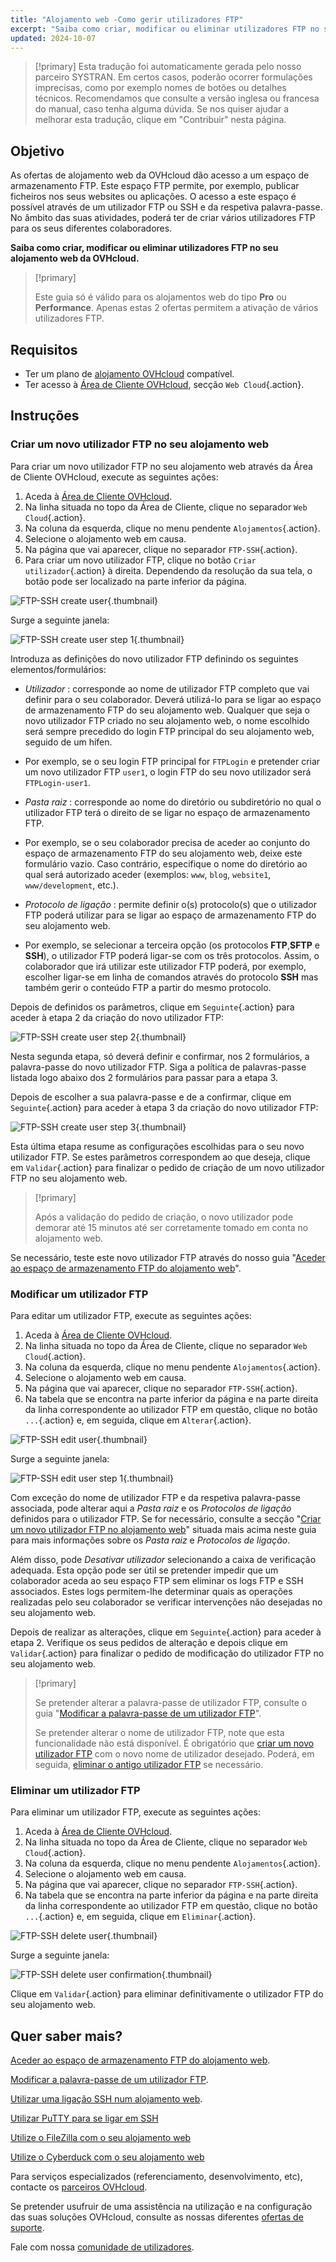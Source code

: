 ```yaml
---
title: "Alojamento web -Como gerir utilizadores FTP"
excerpt: "Saiba como criar, modificar ou eliminar utilizadores FTP no seu alojamento web da OVHcloud"
updated: 2024-10-07
---
```


> [!primary]
> Esta tradução foi automaticamente gerada pelo nosso parceiro SYSTRAN. Em certos casos, poderão ocorrer formulações imprecisas, como por exemplo nomes de botões ou detalhes técnicos. Recomendamos que consulte a versão inglesa ou francesa do manual, caso tenha alguma dúvida. Se nos quiser ajudar a melhorar esta tradução, clique em "Contribuir" nesta página.
>

## Objetivo

As ofertas de alojamento web da OVHcloud dão acesso a um espaço de armazenamento FTP. Este espaço FTP permite, por exemplo, publicar ficheiros nos seus websites ou aplicações. O acesso a este espaço é possível através de um utilizador FTP ou SSH e da respetiva palavra-passe. No âmbito das suas atividades, poderá ter de criar vários utilizadores FTP para os seus diferentes colaboradores.

**Saiba como criar, modificar ou eliminar utilizadores FTP no seu alojamento web da OVHcloud.**

> [!primary]
>
> Este guia só é válido para os alojamentos web do tipo **Pro** ou **Performance**. Apenas estas 2 ofertas permitem a ativação de vários utilizadores FTP.

## Requisitos

- Ter um plano de [alojamento OVHcloud](/links/web/hosting) compatível.
- Ter acesso à [Área de Cliente OVHcloud](/links/manager), secção `Web Cloud`{.action}.

## Instruções

### Criar um novo utilizador FTP no seu alojamento web <a name="create-ftp-user"></a>

Para criar um novo utilizador FTP no seu alojamento web através da Área de Cliente OVHcloud, execute as seguintes ações:

1. Aceda à [Área de Cliente OVHcloud](/links/manager).
2. Na linha situada no topo da Área de Cliente, clique no separador `Web Cloud`{.action}.
3. Na coluna da esquerda, clique no menu pendente `Alojamentos`{.action}.
4. Selecione o alojamento web em causa.
5. Na página que vai aparecer, clique no separador `FTP-SSH`{.action}.
6. Para criar um novo utilizador FTP, clique no botão `Criar utilizador`{.action} à direita. Dependendo da resolução da sua tela, o botão pode ser localizado na parte inferior da página.

![FTP-SSH create user](/pages/assets/screens/control_panel/product-selection/web-cloud/web-hosting/ftp-ssh/create-user.png){.thumbnail}

Surge a seguinte janela:

![FTP-SSH create user step 1](/pages/assets/screens/control_panel/product-selection/web-cloud/web-hosting/ftp-ssh/create-user-step-1.png){.thumbnail}

Introduza as definições do novo utilizador FTP definindo os seguintes elementos/formulários:

- *Utilizador* : corresponde ao nome de utilizador FTP completo que vai definir para o seu colaborador. Deverá utilizá-lo para se ligar ao espaço de armazenamento FTP do seu alojamento web. Qualquer que seja o novo utilizador FTP criado no seu alojamento web, o nome escolhido será sempre precedido do login FTP principal do seu alojamento web, seguido de um hífen.
- Por exemplo, se o seu login FTP principal for `FTPLogin` e pretender criar um novo utilizador FTP `user1`, o login FTP do seu novo utilizador será `FTPLogin-user1`.

- *Pasta raiz* : corresponde ao nome do diretório ou subdiretório no qual o utilizador FTP terá o direito de se ligar no espaço de armazenamento FTP.
- Por exemplo, se o seu colaborador precisa de aceder ao conjunto do espaço de armazenamento FTP do seu alojamento web, deixe este formulário vazio. Caso contrário, especifique o nome do diretório ao qual será autorizado aceder (exemplos: `www`, `blog`, `website1`, `www/development`, etc.).

- *Protocolo de ligação* : permite definir o(s) protocolo(s) que o utilizador FTP poderá utilizar para se ligar ao espaço de armazenamento FTP do seu alojamento web.
- Por exemplo, se selecionar a terceira opção (os protocolos **FTP**,**SFTP** e **SSH**), o utilizador FTP poderá ligar-se com os três protocolos. Assim, o colaborador que irá utilizar este utilizador FTP poderá, por exemplo, escolher ligar-se em linha de comandos através do protocolo **SSH** mas também gerir o conteúdo FTP a partir do mesmo protocolo.

Depois de definidos os parâmetros, clique em `Seguinte`{.action} para aceder à etapa 2 da criação do novo utilizador FTP:

![FTP-SSH create user step 2](/pages/assets/screens/control_panel/product-selection/web-cloud/web-hosting/ftp-ssh/create-user-step-2.png){.thumbnail}

Nesta segunda etapa, só deverá definir e confirmar, nos 2 formulários, a palavra-passe do novo utilizador FTP. Siga a política de palavras-passe listada logo abaixo dos 2 formulários para passar para a etapa 3.

Depois de escolher a sua palavra-passe e de a confirmar, clique em `Seguinte`{.action} para aceder à etapa 3 da criação do novo utilizador FTP:

![FTP-SSH create user step 3](/pages/assets/screens/control_panel/product-selection/web-cloud/web-hosting/ftp-ssh/create-user-step-3.png){.thumbnail}

Esta última etapa resume as configurações escolhidas para o seu novo utilizador FTP. Se estes parâmetros correspondem ao que deseja, clique em `Validar`{.action} para finalizar o pedido de criação de um novo utilizador FTP no seu alojamento web.

> [!primary]
>
> Após a validação do pedido de criação, o novo utilizador pode demorar até 15 minutos até ser corretamente tomado em conta no alojamento web.

Se necessário, teste este novo utilizador FTP através do nosso guia "[Aceder ao espaço de armazenamento FTP do alojamento web](/pages/web_cloud/web_hosting/ftp_connection)".

### Modificar um utilizador FTP

Para editar um utilizador FTP, execute as seguintes ações:

1. Aceda à [Área de Cliente OVHcloud](/links/manager).
2. Na linha situada no topo da Área de Cliente, clique no separador `Web Cloud`{.action}.
3. Na coluna da esquerda, clique no menu pendente `Alojamentos`{.action}.
4. Selecione o alojamento web em causa.
5. Na página que vai aparecer, clique no separador `FTP-SSH`{.action}.
6. Na tabela que se encontra na parte inferior da página e na parte direita da linha correspondente ao utilizador FTP em questão, clique no botão `...`{.action} e, em seguida, clique em `Alterar`{.action}.

![FTP-SSH edit user](/pages/assets/screens/control_panel/product-selection/web-cloud/web-hosting/ftp-ssh/edit-user1.png){.thumbnail}

Surge a seguinte janela:

![FTP-SSH edit user step 1](/pages/assets/screens/control_panel/product-selection/web-cloud/web-hosting/ftp-ssh/modify-a-user-step1.png){.thumbnail}

Com exceção do nome de utilizador FTP e da respetiva palavra-passe associada, pode alterar aqui a *Pasta raiz* e os *Protocolos de ligação* definidos para o utilizador FTP. Se for necessário, consulte a secção "[Criar um novo utilizador FTP no alojamento web](#create-ftp-user)" situada mais acima neste guia para mais informações sobre os *Pasta raiz* e *Protocolos de ligação*.

Além disso, pode *Desativar utilizador* selecionando a caixa de verificação adequada. Esta opção pode ser útil se pretender impedir que um colaborador aceda ao seu espaço FTP sem eliminar os logs FTP e SSH associados. Estes logs permitem-lhe determinar quais as operações realizadas pelo seu colaborador se verificar intervenções não desejadas no seu alojamento web.

Depois de realizar as alterações, clique em `Seguinte`{.action} para aceder à etapa 2. Verifique os seus pedidos de alteração e depois clique em `Validar`{.action} para finalizar o pedido de modificação do utilizador FTP no seu alojamento web.

> [!primary]
>
> Se pretender alterar a palavra-passe de utilizador FTP, consulte o guia "[Modificar a palavra-passe de um utilizador FTP](/pages/web_cloud/web_hosting/ftp_change_password)".
>
> Se pretender alterar o nome de utilizador FTP, note que esta funcionalidade não está disponível. É obrigatório que [criar um novo utilizador FTP](#create-ftp-user) com o novo nome de utilizador desejado. Poderá, em seguida, [eliminar o antigo utilizador FTP](#delete-ftp-user) se necessário.

### Eliminar um utilizador FTP <a name="delete-ftp-user"></a>

Para eliminar um utilizador FTP, execute as seguintes ações:

1. Aceda à [Área de Cliente OVHcloud](/links/manager).
2. Na linha situada no topo da Área de Cliente, clique no separador `Web Cloud`{.action}.
3. Na coluna da esquerda, clique no menu pendente `Alojamentos`{.action}.
4. Selecione o alojamento web em causa.
5. Na página que vai aparecer, clique no separador `FTP-SSH`{.action}.
6. Na tabela que se encontra na parte inferior da página e na parte direita da linha correspondente ao utilizador FTP em questão, clique no botão `...`{.action} e, em seguida, clique em `Eliminar`{.action}.

![FTP-SSH delete user](/pages/assets/screens/control_panel/product-selection/web-cloud/web-hosting/ftp-ssh/delete-user1.png){.thumbnail}

Surge a seguinte janela:

![FTP-SSH delete user confirmation](/pages/assets/screens/control_panel/product-selection/web-cloud/web-hosting/ftp-ssh/delete-user1-confirmation.png){.thumbnail}

Clique em `Validar`{.action} para eliminar definitivamente o utilizador FTP do seu alojamento web.

## Quer saber mais?

[Aceder ao espaço de armazenamento FTP do alojamento web](/pages/web_cloud/web_hosting/ftp_connection).

[Modificar a palavra-passe de um utilizador FTP](/pages/web_cloud/web_hosting/ftp_change_password).

[Utilizar uma ligação SSH num alojamento web](/pages/web_cloud/web_hosting/ssh_on_webhosting).

[Utilizar PuTTY para se ligar em SSH](/pages/web_cloud/web_hosting/ssh_using_putty_on_windows)

[Utilize o FileZilla com o seu alojamento web](/pages/web_cloud/web_hosting/ftp_filezilla_user_guide)

[Utilize o Cyberduck com o seu alojamento web](/pages/web_cloud/web_hosting/ftp_cyberduck_user_guide_on_mac)

Para serviços especializados (referenciamento, desenvolvimento, etc), contacte os [parceiros OVHcloud](/links/partner).

Se pretender usufruir de uma assistência na utilização e na configuração das suas soluções OVHcloud, consulte as nossas diferentes [ofertas de suporte](/links/support).

Fale com nossa [comunidade de utilizadores](/links/community). 
